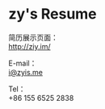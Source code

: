 # zy's Resume

简历展示页面：  
  http://ziy.im/  


E-mail：  
  i@zyis.me  

Tel：  
  +86 155 6525 2838  


